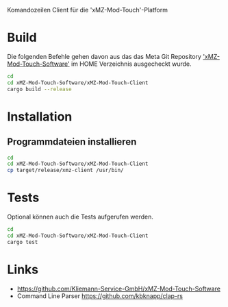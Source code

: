 Komandozeilen Client für die 'xMZ-Mod-Touch'-Platform

# Build
Die folgenden Befehle gehen davon aus das das Meta Git Repository
['xMZ-Mod-Touch-Software'][1] im HOME Verzeichnis ausgecheckt wurde.

```bash
cd
cd xMZ-Mod-Touch-Software/xMZ-Mod-Touch-Client
cargo build --release
```

# Installation
## Programmdateien installieren

```bash
cd
cd xMZ-Mod-Touch-Software/xMZ-Mod-Touch-Client
cp target/release/xmz-client /usr/bin/
```

# Tests

Optional können auch die Tests aufgerufen werden.

```bash
cd
cd xMZ-Mod-Touch-Software/xMZ-Mod-Touch-Client
cargo test
```

# Links

* https://github.com/Kliemann-Service-GmbH/xMZ-Mod-Touch-Software
* Command Line Parser https://github.com/kbknapp/clap-rs

[1]: https://github.com/Kliemann-Service-GmbH/xMZ-Mod-Touch-Software
